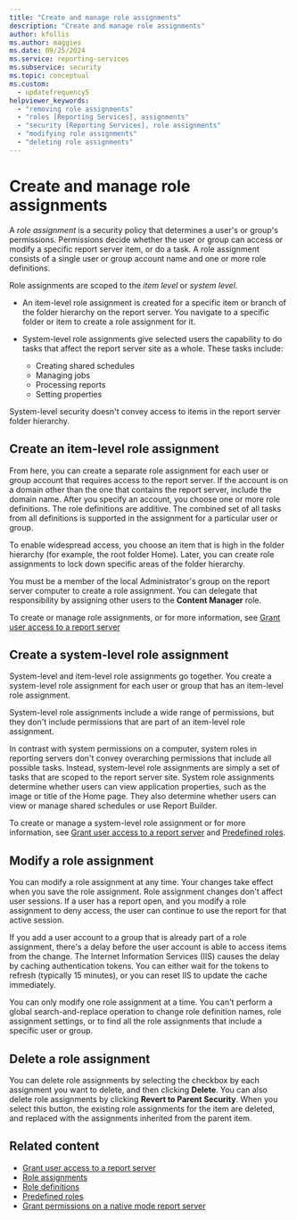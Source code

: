 ```yaml
---
title: "Create and manage role assignments"
description: "Create and manage role assignments"
author: kfollis
ms.author: maggies
ms.date: 09/25/2024
ms.service: reporting-services
ms.subservice: security
ms.topic: conceptual
ms.custom:
  - updatefrequency5
helpviewer_keywords:
  - "removing role assignments"
  - "roles [Reporting Services], assignments"
  - "security [Reporting Services], role assignments"
  - "modifying role assignments"
  - "deleting role assignments"
---
```

# Create and manage role assignments

A *role assignment* is a security policy that determines a user's or group's permissions. Permissions decide whether the user or group can access or modify a specific report server item, or do a task. A role assignment consists of a single user or group account name and one or more role definitions.

Role assignments are scoped to the *item level* or *system level*.

- An item-level role assignment is created for a specific item or branch of the folder hierarchy on the report server. You navigate to a specific folder or item to create a role assignment for it.

- System-level role assignments give selected users the capability to do tasks that affect the report server site as a whole. These tasks include:
  - Creating shared schedules
  - Managing jobs
  - Processing reports
  - Setting properties

System-level security doesn't convey access to items in the report server folder hierarchy.

## Create an item-level role assignment

From here, you can create a separate role assignment for each user or group account that requires access to the report server. If the account is on a domain other than the one that contains the report server, include the domain name. After you specify an account, you choose one or more role definitions. The role definitions are additive. The combined set of all tasks from all definitions is supported in the assignment for a particular user or group.

To enable widespread access, you choose an item that is high in the folder hierarchy (for example, the root folder Home). Later, you can create role assignments to lock down specific areas of the folder hierarchy.

You must be a member of the local Administrator's group on the report server computer to create a role assignment. You can delegate that responsibility by assigning other users to the **Content Manager** role.

To create or manage role assignments, or for more information, see [Grant user access to a report server](../../reporting-services/security/grant-user-access-to-a-report-server.md)
  
## Create a system-level role assignment

System-level and item-level role assignments go together. You create a system-level role assignment for each user or group that has an item-level role assignment.

System-level role assignments include a wide range of permissions, but they don't include permissions that are part of an item-level role assignment.

In contrast with system permissions on a computer, system roles in reporting servers don't convey overarching permissions that include all possible tasks. Instead, system-level role assignments are simply a set of tasks that are scoped to the report server site. System role assignments determine whether users can view application properties, such as the image or title of the Home page. They also determine whether users can view or manage shared schedules or use Report Builder.

To create or manage a system-level role assignment or for more information, see [Grant user access to a report server](../../reporting-services/security/grant-user-access-to-a-report-server.md) and [Predefined roles](../../reporting-services/security/role-definitions-predefined-roles.md).  

## Modify a role assignment

You can modify a role assignment at any time. Your changes take effect when you save the role assignment. Role assignment changes don't affect user sessions. If a user has a report open, and you modify a role assignment to deny access, the user can continue to use the report for that active session.

If you add a user account to a group that is already part of a role assignment, there's a delay before the user account is able to access items from the change. The Internet Information Services (IIS) causes the delay by caching authentication tokens. You can either wait for the tokens to refresh (typically 15 minutes), or you can reset IIS to update the cache immediately.

You can only modify one role assignment at a time. You can't perform a global search-and-replace operation to change role definition names, role assignment settings, or to find all the role assignments that include a specific user or group.

## Delete a role assignment

You can delete role assignments by selecting the checkbox by each assignment you want to delete, and then clicking **Delete**. You can also delete role assignments by clicking **Revert to Parent Security**. When you select this button, the existing role assignments for the item are deleted, and replaced with the assignments inherited from the parent item.

## Related content

- [Grant user access to a report server](../../reporting-services/security/grant-user-access-to-a-report-server.md)
- [Role assignments](../../reporting-services/security/role-assignments.md)
- [Role definitions](../../reporting-services/security/role-definitions.md)
- [Predefined roles](../../reporting-services/security/role-definitions-predefined-roles.md)
- [Grant permissions on a native mode report server](../../reporting-services/security/granting-permissions-on-a-native-mode-report-server.md)
